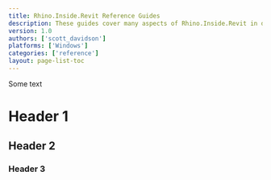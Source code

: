 ```yaml
---
title: Rhino.Inside.Revit Reference Guides
description: These guides cover many aspects of Rhino.Inside.Revit in detail
version: 1.0
authors: ['scott_davidson']
platforms: ['Windows']
categories: ['reference']
layout: page-list-toc
---
```


Some text

# Header 1

## Header 2

### Header 3
